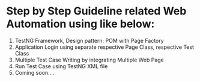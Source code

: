 # Step by Step Guideline related Web Automation using like below:
1. TestNG Framework, Design pattern: POM with Page Factory
2. Application Login using separate respective Page Class, respective Test Class
3. Multiple Test Case Writing by integrating Multiple Web Page
4. Run Test Case using TestNG XML file
5. Coming soon....